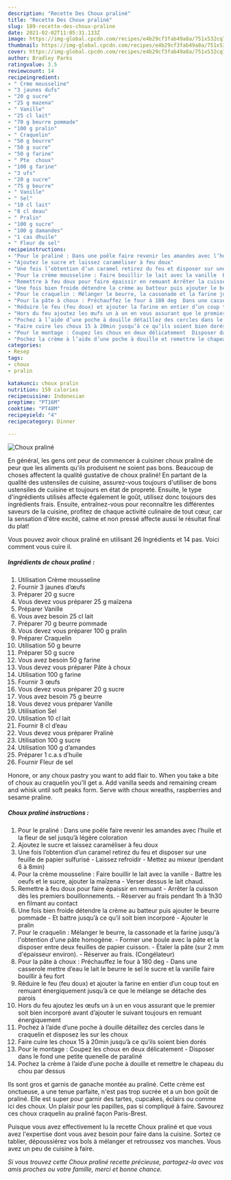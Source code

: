 ```yaml
---
description: "Recette Des Choux praliné"
title: "Recette Des Choux praliné"
slug: 189-recette-des-choux-praline
date: 2021-02-02T11:05:31.133Z
image: https://img-global.cpcdn.com/recipes/e4b29cf3fab49a8a/751x532cq70/choux-praline-photo-principale-de-la-recette.jpg
thumbnail: https://img-global.cpcdn.com/recipes/e4b29cf3fab49a8a/751x532cq70/choux-praline-photo-principale-de-la-recette.jpg
cover: https://img-global.cpcdn.com/recipes/e4b29cf3fab49a8a/751x532cq70/choux-praline-photo-principale-de-la-recette.jpg
author: Bradley Parks
ratingvalue: 3.5
reviewcount: 14
recipeingredient:
- " Crme mousseline"
- "3 jaunes dufs"
- "20 g sucre"
- "25 g mazena"
- " Vanille"
- "25 cl lait"
- "70 g beurre pommade"
- "100 g pralin"
- " Craquelin"
- "50 g beurre"
- "50 g sucre"
- "50 g farine"
- " Pte  choux"
- "100 g farine"
- "3 ufs"
- "20 g sucre"
- "75 g beurre"
- " Vanille"
- " Sel"
- "10 cl lait"
- "8 cl deau"
- " Pralin"
- "100 g sucre"
- "100 g damandes"
- "1 cas dhuile"
- " Fleur de sel"
recipeinstructions:
- "Pour le praliné : Dans une poêle faire revenir les amandes avec l’huile et la fleur de sel jusqu’à légère coloration"
- "Ajoutez le sucre et laissez caraméliser à feu doux"
- "Une fois l’obtention d’un caramel retirez du feu et disposer sur une feuille de papier sulfurisé  Laissez refroidir  Mettez au mixeur (pendant 6 à 8min)"
- "Pour la crème mousseline : Faire bouillir le lait avec la vanille  Battre les oeufs et le sucre, ajouter la maïzena  Verser dessus le lait chaud."
- "Remettre à feu doux pour faire épaissir en remuant Arrêter la cuisson dès les premiers bouillonnements. Réserver au frais pendant 1h à 1h30 en filmant au contact"
- "Une fois bien froide détendre la crème au batteur puis ajouter le beurre pommade  Et battre jusqu’à ce qu’il soit bien incorporé Ajouter le pralin"
- "Pour le craquelin : Mélanger le beurre, la cassonade et la farine jusqu&#39;à l&#39;obtention d&#39;une pâte homogène. Former une boule avec la pâte et la disposer entre deux feuilles de papier cuisson.  Étaler la pâte (sur 2 mm d&#39;épaisseur environ). Réserver au frais. (Congélateur)"
- "Pour la pâte à choux : Préchauffez le four à 180 deg  Dans une casserole mettre d’eau le lait le beurre le sel le sucre et la vanille faire bouillir à feu fort"
- "Réduire le feu (feu doux) et ajouter la farine en entier d’un coup tout en remuant énergiquement jusqu’à ce que le mélange se détache des parois"
- "Hors du feu ajoutez les œufs un à un en vous assurant que le premier soit bien incorporé avant d’ajouter le suivant toujours en remuant énergiquement"
- "Pochez à l’aide d’une poche à douille détaillez des cercles dans le craquelin et disposez les sur les choux"
- "Faire cuire les choux 15 à 20min jusqu’à ce qu’ils soient bien dorés"
- "Pour le montage : Coupez les choux en deux délicatement  Disposer dans le fond une petite quenelle de paraliné"
- "Pochez la crème à l’aide d’une poche à douille et remettre le chapeau du chou par dessus"
categories:
- Resep
tags:
- choux
- pralin

katakunci: choux pralin 
nutrition: 159 calories
recipecuisine: Indonesian
preptime: "PT16M"
cooktime: "PT48M"
recipeyield: "4"
recipecategory: Dinner

---
```



![Choux praliné](https://img-global.cpcdn.com/recipes/e4b29cf3fab49a8a/751x532cq70/choux-praline-photo-principale-de-la-recette.jpg)

En général, les gens ont peur de commencer à cuisiner choux praliné de peur que les aliments qu'ils produisent ne soient pas bons. Beaucoup de choses affectent la qualité gustative de choux praliné! En partant de la qualité des ustensiles de cuisine, assurez-vous toujours d'utiliser de bons ustensiles de cuisine et toujours en état de propreté. Ensuite, le type d'ingrédients utilisés affecte également le goût, utilisez donc toujours des ingrédients frais. Ensuite, entraînez-vous pour reconnaître les différentes saveurs de la cuisine, profitez de chaque activité culinaire de tout cœur, car la sensation d'être excité, calme et non pressé affecte aussi le résultat final du plat!

<!--inarticleads1-->

Vous pouvez avoir choux praliné en utilisant 26 Ingrédients et 14 pas. Voici comment vous cuire il.

##### Ingrédients de choux praliné :

1. Utilisation  Crème mousseline
1. Fournir 3 jaunes d’œufs
1. Préparer 20 g sucre
1. Vous devez vous préparer 25 g maïzena
1. Préparer  Vanille
1. Vous avez besoin 25 cl lait
1. Préparer 70 g beurre pommade
1. Vous devez vous préparer 100 g pralin
1. Préparer  Craquelin
1. Utilisation 50 g beurre
1. Préparer 50 g sucre
1. Vous avez besoin 50 g farine
1. Vous devez vous préparer  Pâte à choux
1. Utilisation 100 g farine
1. Fournir 3 œufs
1. Vous devez vous préparer 20 g sucre
1. Vous avez besoin 75 g beurre
1. Vous devez vous préparer  Vanille
1. Utilisation  Sel
1. Utilisation 10 cl lait
1. Fournir 8 cl d’eau
1. Vous devez vous préparer  Pralinè
1. Utilisation 100 g sucre
1. Utilisation 100 g d’amandes
1. Préparer 1 c.a.s d’huile
1. Fournir  Fleur de sel


Honore, or any choux pastry you want to add flair to. When you take a bite of choux au craquelin you&#39;ll get a. Add vanilla seeds and remaining cream and whisk until soft peaks form. Serve with choux wreaths, raspberries and sesame praline. 

<!--inarticleads2-->

##### Choux praliné instructions :

1. Pour le praliné : Dans une poêle faire revenir les amandes avec l’huile et la fleur de sel jusqu’à légère coloration
1. Ajoutez le sucre et laissez caraméliser à feu doux
1. Une fois l’obtention d’un caramel retirez du feu et disposer sur une feuille de papier sulfurisé  - Laissez refroidir  - Mettez au mixeur (pendant 6 à 8min)
1. Pour la crème mousseline : Faire bouillir le lait avec la vanille  - Battre les oeufs et le sucre, ajouter la maïzena  - Verser dessus le lait chaud.
1. Remettre à feu doux pour faire épaissir en remuant - Arrêter la cuisson dès les premiers bouillonnements. - Réserver au frais pendant 1h à 1h30 en filmant au contact
1. Une fois bien froide détendre la crème au batteur puis ajouter le beurre pommade  - Et battre jusqu’à ce qu’il soit bien incorporé - Ajouter le pralin
1. Pour le craquelin : Mélanger le beurre, la cassonade et la farine jusqu&#39;à l&#39;obtention d&#39;une pâte homogène. - Former une boule avec la pâte et la disposer entre deux feuilles de papier cuisson.  - Étaler la pâte (sur 2 mm d&#39;épaisseur environ). - Réserver au frais. (Congélateur)
1. Pour la pâte à choux : Préchauffez le four à 180 deg  - Dans une casserole mettre d’eau le lait le beurre le sel le sucre et la vanille faire bouillir à feu fort
1. Réduire le feu (feu doux) et ajouter la farine en entier d’un coup tout en remuant énergiquement jusqu’à ce que le mélange se détache des parois
1. Hors du feu ajoutez les œufs un à un en vous assurant que le premier soit bien incorporé avant d’ajouter le suivant toujours en remuant énergiquement
1. Pochez à l’aide d’une poche à douille détaillez des cercles dans le craquelin et disposez les sur les choux
1. Faire cuire les choux 15 à 20min jusqu’à ce qu’ils soient bien dorés
1. Pour le montage : Coupez les choux en deux délicatement  - Disposer dans le fond une petite quenelle de paraliné
1. Pochez la crème à l’aide d’une poche à douille et remettre le chapeau du chou par dessus


Ils sont gros et garnis de ganache montée au praliné. Cette crème est onctueuse, a une tenue parfaite, n&#39;est pas trop sucrée et a un bon goût de praliné. Elle est super pour garnir des tartes, cupcakes, éclairs ou comme ici des choux. Un plaisir pour les papilles, pas si compliqué à faire. Savourez ces choux craquelin au praliné façon Paris-Brest. 

<!--inarticleads1-->

<p>
Puisque vous avez effectivement lu la recette Choux praliné et que vous avez l'expertise dont vous avez besoin pour faire dans la cuisine. Sortez ce tablier, dépoussiérez vos bols à mélanger et retroussez vos manches. Vous avez un peu de cuisine à faire.
</p>

<p>
<i>Si vous trouvez cette Choux praliné recette précieuse, partagez-la avec vos amis proches ou votre famille, merci et bonne chance.</i>
</p>
